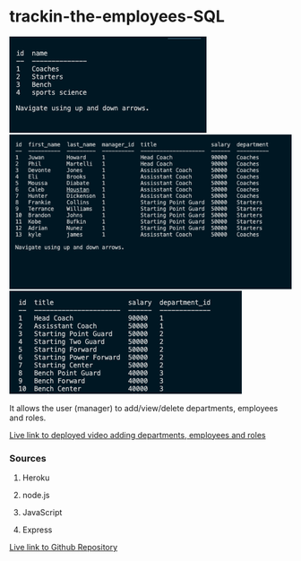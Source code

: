 # trackin-the-employees-SQL

![Screen shot of departments](./images/departments.png)
![Screen shot of employees](./images/employees.png)
![Screen shot of roles](./images/roles.png)

It allows the user (manager) to add/view/delete departments, employees and roles.

[Live link to deployed video adding departments, employees and roles](https://youtu.be/Q8DxCfZsGSU)


### Sources

1. Heroku

2. node.js

3. JavaScript

4. Express


[Live link to Github Repository](https://github.com/kylejames20/relax-and-take-notes)